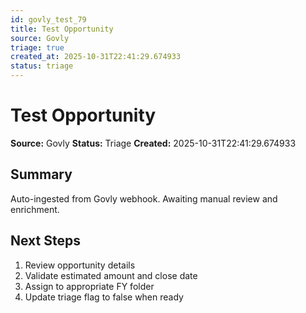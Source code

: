 ```yaml
---
id: govly_test_79
title: Test Opportunity
source: Govly
triage: true
created_at: 2025-10-31T22:41:29.674933
status: triage
---
```


# Test Opportunity

**Source:** Govly
**Status:** Triage
**Created:** 2025-10-31T22:41:29.674933

## Summary

Auto-ingested from Govly webhook. Awaiting manual review and enrichment.

## Next Steps

1. Review opportunity details
2. Validate estimated amount and close date
3. Assign to appropriate FY folder
4. Update triage flag to false when ready
